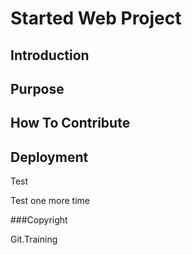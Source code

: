 # Started Web Project

## Introduction

## Purpose 

## How To Contribute 

## Deployment

Test

Test one more time

###Copyright

Git.Training